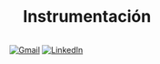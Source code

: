 <!--h1 without bottom border-->

<div id="user-content-toc">
  <ul align="left">
    <summary><h1 style="display: inline-block">Instrumentación</h1></summary>
  </ul>
</div>

<a href="deca2917@gmail.com"><img img src="https://img.shields.io/badge/gmail-%23EA4335.svg?style=plastic&logo=gmail&logoColor=white" alt="Gmail"/></a>
<a href="https://www.linkedin.com/in/deisy-carolina-p%C3%A1ez-casas-76182760/"><img src="https://img.shields.io/badge/linkedin-%230A66C2.svg?style=plastic&logo=linkedin&logoColor=white" alt="LinkedIn"/></a>

